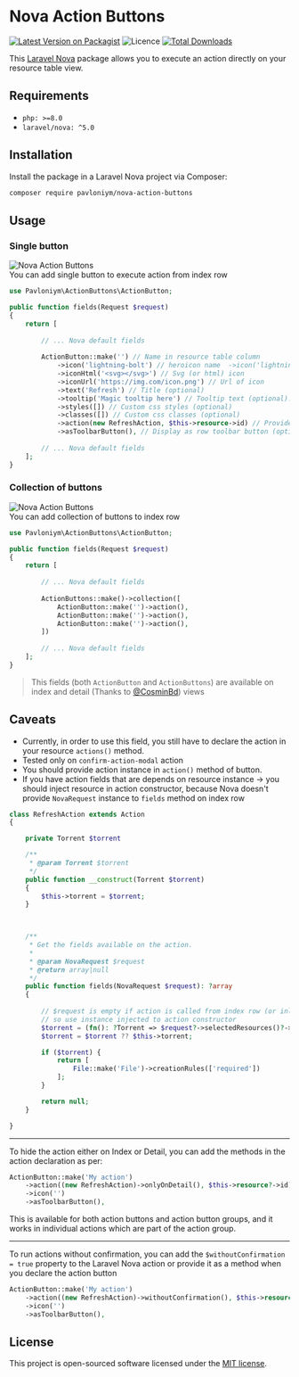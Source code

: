 # Nova Action Buttons

[![Latest Version on Packagist](https://img.shields.io/packagist/v/pavloniym/nova-action-buttons?style=flat-square)](https://packagist.org/packages/pavloniym/nova-action-buttons)
![Licence](https://img.shields.io/github/license/pavloniym/nova-action-buttons?style=flat-square)
[![Total Downloads](https://poser.pugx.org/pavloniym/nova-action-buttons/downloads?format=flat-square)](https://packagist.org/packages/pavloniym/nova-action-buttons)

This [Laravel Nova](https://nova.laravel.com) package allows you to execute an action directly on your resource table
view.


## Requirements

- `php: >=8.0`
- `laravel/nova: ^5.0`

## Installation

Install the package in a Laravel Nova project via Composer:

```bash
composer require pavloniym/nova-action-buttons
```

## Usage

### Single button
![Nova Action Buttons](https://raw.githubusercontent.com/pavloniym/nova-action-buttons/main/.github/assets/screenshot1.png)  
You can add single button to execute action from index row

```php
use Pavloniym\ActionButtons\ActionButton;

public function fields(Request $request)
{
    return [
      
        // ... Nova default fields
      
        ActionButton::make('') // Name in resource table column
            ->icon('lightning-bolt') // heroicon name  ->icon('lightning-bolt')
            ->iconHtml('<svg></svg>') // Svg (or html) icon
            ->iconUrl('https://img.com/icon.png') // Url of icon
            ->text('Refresh') // Title (optional)
            ->tooltip('Magic tooltip here') // Tooltip text (optional). If not provided, it will default to the action name.
            ->styles([]) // Custom css styles (optional)
            ->classes([]) // Custom css classes (optional)
            ->action(new RefreshAction, $this->resource->id) // Provide action instance and resource id
            ->asToolbarButton(), // Display as row toolbar button (optional)
      
        // ... Nova default fields
    ];
}
```

### Collection of buttons
![Nova Action Buttons](https://raw.githubusercontent.com/pavloniym/nova-action-buttons/main/.github/assets/screenshot2.png)  
You can add collection of buttons to index row


```php
use Pavloniym\ActionButtons\ActionButton;

public function fields(Request $request)
{
    return [
      
        // ... Nova default fields
      
        ActionButtons::make()->collection([
            ActionButton::make('')->action(),
            ActionButton::make('')->action(),
            ActionButton::make('')->action(),
        ])
      
        // ... Nova default fields
    ];
}
```


> This fields (both `ActionButton` and `ActionButtons`) are available on index and detail (Thanks to [@CosminBd](https://github.com/CosminBd)) views


## Caveats
* Currently, in order to use this field, you still have to declare the action in your resource `actions()` method.
* Tested only on `confirm-action-modal` action
* You should provide action instance in `action()` method of button.
* If you have action fields that are depends on resource instance -> you should inject resource in action constructor, because Nova doesn't provide `NovaRequest` instance to `fields` method on index row

```php
class RefreshAction extends Action 
{

    private Torrent $torrent

    /**
     * @param Torrent $torrent
     */
    public function __construct(Torrent $torrent)
    {
        $this->torrent = $torrent;
    }


    
    /**
     * Get the fields available on the action.
     *
     * @param NovaRequest $request
     * @return array|null
     */
    public function fields(NovaRequest $request): ?array
    {
   
        // $request is empty if action is called from index row (or inline)
        // so use instance injected to action constructor
        $torrent = (fn(): ?Torrent => $request?->selectedResources()?->first())();
        $torrent = $torrent ?? $this->torrent;

        if ($torrent) {
            return [
                File::make('File')->creationRules(['required'])
            ];
        }

        return null;
    }

}

```

---
To hide the action either on Index or Detail, you can add the methods in the action declaration as per:
```php
ActionButton::make('My action')
    ->action((new RefreshAction)->onlyOnDetail(), $this->resource?->id)
    ->icon('')
    ->asToolbarButton(),
```
This is available for both action buttons and action button groups, and it works in individual actions which are part of the action group.

---

To run actions without confirmation, you can add the `$withoutConfirmation = true` property to the Laravel Nova action or provide it as a method when you declare the action button
```php
ActionButton::make('My action')
    ->action((new RefreshAction)->withoutConfirmation(), $this->resource?->id)
    ->icon('')
    ->asToolbarButton(),
```


## License

This project is open-sourced software licensed under the [MIT license](LICENSE.md).
